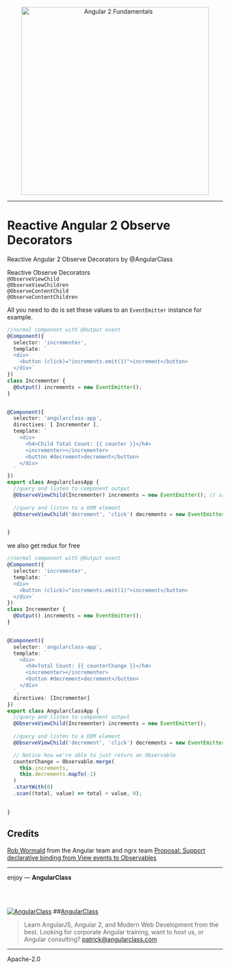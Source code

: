 <p align="center">
  <a href="http://courses.angularclass.com/courses/angular-2-fundamentals" target="_blank">
    <img width="438" alt="Angular 2 Fundamentals" src="https://cloud.githubusercontent.com/assets/1016365/17200649/085798c6-543c-11e6-8ad0-2484f0641624.png">
  </a>
</p>

___

# Reactive Angular 2 Observe Decorators
Reactive Angular 2 Observe Decorators by @AngularClass

Reactive Observe Decorators  
`@ObserveViewChild`  
`@ObserveViewChildren`  
`@ObserveContentChild`  
`@ObserveContentChildren`  


All you need to do is set these values to an `EventEmitter` instance for example.

```typescript
//normal component with @Output event
@Component({
  selector: 'incrementer',
  template: `
  <div>
    <button (click)="increments.emit(1)">increment</button>
  </div>`
})
class Incrementer {
  @Output() increments = new EventEmitter();
}


@Component({
  selector: 'angularclass-app',
  directives: [ Incrementer ],
  template: `
    <div>
      <h4>Child Total Count: {{ counter }}</h4>
      <incrementer></incrementer>
      <button #decrement>decrement</button>
    </div>
  `
})
export class AngularclassApp {
  //query and listen to component output
  @ObserveViewChild(Incrementer) increments = new EventEmitter(); // same as ViewChild but you can use it now as an EventEmitter
  
  //query and listen to a DOM element
  @ObserveViewChild('decrement', 'click') decrements = new EventEmitter();


}
```
we also get redux for free


```typescript
//normal component with @Output event
@Component({
  selector: 'incrementer',
  template: `
  <div>
    <button (click)="increments.emit(1)">increment</button>
  </div>`
})
class Incrementer {
  @Output() increments = new EventEmitter();
}


@Component({
  selector: 'angularclass-app',
  template: `
    <div>
      <h4>Total Count: {{ counterChange }}</h4>
      <incrementer></incrementer>
      <button #decrement>decrement</button>
    </div>
  `,
  directives: [Incrementer]
})
export class AngularclassApp {
  //query and listen to component output
  @ObserveViewChild(Incrementer) increments = new EventEmitter();
  
  //query and listen to a DOM element
  @ObserveViewChild('decrement', 'click') decrements = new EventEmitter();

  // Notice how we're able to just return an Observable
  counterChange = Observable.merge(
    this.increments,
    this.decrements.mapTo(-1)
  )
  .startWith(0)
  .scan((total, value) => total + value, 0);
    

}
```

## Credits
[Rob Wormald](https://github.com/robwormald) from the Angular team and ngrx team [Proposal: Support declarative binding from View events to Observables](https://github.com/angular/angular/issues/4062)

___

enjoy — **AngularClass**

<br><br>

[![AngularClass](https://cloud.githubusercontent.com/assets/1016365/9863770/cb0620fc-5af7-11e5-89df-d4b0b2cdfc43.png  "Angular Class")](https://angularclass.com)
##[AngularClass](https://angularclass.com)
> Learn AngularJS, Angular 2, and Modern Web Development from the best.
> Looking for corporate Angular training, want to host us, or Angular consulting? patrick@angularclass.com

___

Apache-2.0
